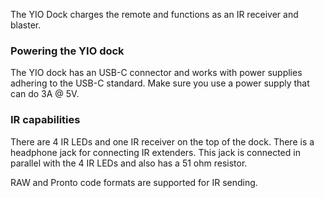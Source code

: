 The YIO Dock charges the remote and functions as an IR receiver and blaster.

### Powering the YIO dock
The YIO dock has an USB-C connector and works with power supplies adhering to the USB-C standard. Make sure you use a power supply that can do 3A @ 5V.

### IR capabilities
There are 4 IR LEDs and one IR receiver on the top of the dock. There is a headphone jack for connecting IR extenders. This jack is connected in parallel with the 4 IR LEDs and also has a 51 ohm resistor.

RAW and Pronto code formats are supported for IR sending.
